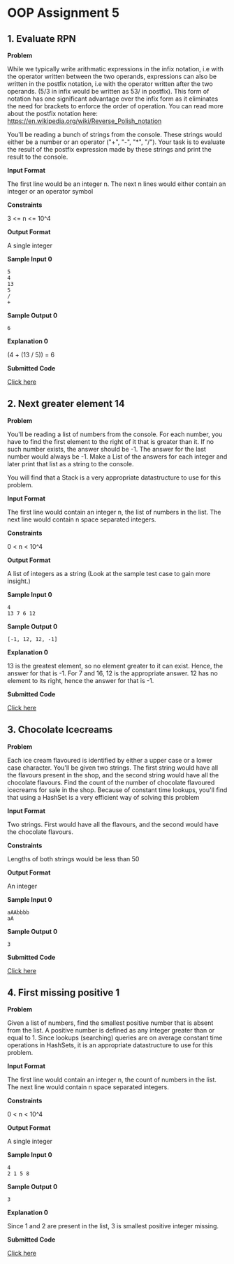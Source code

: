 # OOP Assignment 5
## 1. Evaluate RPN

**Problem**

While we typically write arithmatic expressions in the infix notation, i.e with the operator written between the two operands, expressions can also be written in the postfix notation, i.e with the operator written after the two operands. (5/3 in infix would be written as 53/ in postfix). This form of notation has one significant advantage over the infix form as it eliminates the need for brackets to enforce the order of operation. You can read more about the postfix notation here: https://en.wikipedia.org/wiki/Reverse_Polish_notation

You'll be reading a bunch of strings from the console. These strings would either be a number or an operator ("+", "-", "*", "/"). Your task is to evaluate the result of the postfix expression made by these strings and print the result to the console.


**Input Format**

The first line would be an integer n. The next n lines would either contain an integer or an operator symbol

**Constraints**

3 <= n <= 10^4

**Output Format**

A single integer

**Sample Input 0**
```
5
4
13
5
/
+
```
**Sample Output 0**
```
6
```
**Explanation 0**

(4 + (13 / 5)) = 6

**Submitted Code**

[Click here](./EvaluateRPN.java)

## 2. Next greater element 14

**Problem**

You'll be reading a list of numbers from the console. For each number, you have to find the first element to the right of it that is greater than it. If no such number exists, the answer should be -1. The answer for the last number would always be -1. Make a List of the answers for each integer and later print that list as a string to the console.

You will find that a Stack is a very appropriate datastructure to use for this problem.

**Input Format**

The first line would contain an integer n, the list of numbers in the list. The next line would contain n space separated integers.

**Constraints**

0 < n < 10^4

**Output Format**

A list of integers as a string (Look at the sample test case to gain more insight.)

**Sample Input 0**
```
4
13 7 6 12
```
**Sample Output 0**
```
[-1, 12, 12, -1]
```
**Explanation 0**

13 is the greatest element, so no element greater to it can exist. Hence, the answer for that is -1. For 7 and 16, 12 is the appropriate answer. 12 has no element to its right, hence the answer for that is -1.

**Submitted Code**

[Click here](./NGE14.java)

## 3. Chocolate Icecreams

**Problem**

Each ice cream flavoured is identified by either a upper case or a lower case character. You'll be given two strings. The first string would have all the flavours present in the shop, and the second string would have all the chocolate flavours. Find the count of the number of chocolate flavoured icecreams for sale in the shop. Because of constant time lookups, you'll find that using a HashSet is a very efficient way of solving this problem

**Input Format**

Two strings. First would have all the flavours, and the second would have the chocolate flavours.

**Constraints**

Lengths of both strings would be less than 50

**Output Format**

An integer

**Sample Input 0**
```
aAAbbbb
aA
```
**Sample Output 0**
```
3
```
**Submitted Code**

[Click here](./ChocoIcecream.java)

## 4. First missing positive 1

**Problem**

Given a list of numbers, find the smallest positive number that is absent from the list. A positive number is defined as any integer greater than or equal to 1. Since lookups (searching) queries are on average constant time operations in HashSets, it is an appropriate datastructure to use for this problem.

**Input Format**

The first line would contain an integer n, the count of numbers in the list. The next line would contain n space separated integers.

**Constraints**

0 < n < 10^4

**Output Format**

A single integer

**Sample Input 0**
```
4
2 1 5 8
```
**Sample Output 0**
```
3
```
**Explanation 0**

Since 1 and 2 are present in the list, 3 is smallest positive integer missing.

**Submitted Code**

[Click here](./FirstMissing.java)